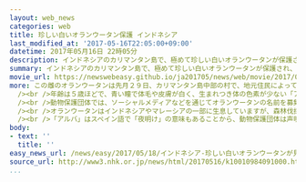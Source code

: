 ```yaml
---
layout: web_news
categories: web
title: 珍しい白いオランウータン保護 インドネシア
last_modified_at: '2017-05-16T22:05:00+09:00'
datetime: 2017年05月16日 22時05分
description: インドネシアのカリマンタン島で、極めて珍しい白いオランウータンが保護され、動物保護団体では、絶滅のおそれがあるオランウータンの保護活動に関心が高まることに期待を示しています。
summary: インドネシアのカリマンタン島で、極めて珍しい白いオランウータンが保護され、動物保護団体では、絶滅のおそれがあるオランウータンの保護活動に関心が高まることに期待を示しています。
movie_url: https://newswebeasy.github.io/ja201705/news/web/movie/2017/05/18/k10010984091000.mp4
more: この雌のオランウータンは先月２９日、カリマンタン島中部の村で、地元住民によっておりの中に閉じ込められ衰弱していたのを、地元の動物保護団体が発見し保護したものです。<br
  /><br />年齢は５歳ほどで、青い瞳で体毛や皮膚が白く、生まれつき体の色素が少ない「アルビノ」と見られていて、動物保護団体によりますと、アルビノのオランウータンは極めて珍しいということです。<br
  /><br />動物保護団体では、ソーシャルメディアなどを通じてオランウータンの名前を募集し、３４００余りの候補の中から、１６日までに、ラテン語で「白」を意味する「アルバ」と名付けられました。<br
  /><br />オランウータンはインドネシアやマレーシアの一部に生息していますが、森林伐採によって急速に数を減らしていて、ＩＵＣＮ＝国際自然保護連合から絶滅危惧種に指定されています。<br
  /><br />「アルバ」はスペイン語で「夜明け」の意味もあることから、動物保護団体は声明で「貴重な動物たちに夜明けが訪れてほしい」として、オランウータンの保護活動に関心が高まることに期待を示しています。
body:
- text: ''
  title: ''
easy_news_url: /news/easy/2017/05/18/インドネシア-珍しい白いオランウータンが見つかる/
source_url: http://www3.nhk.or.jp/news/html/20170516/k10010984091000.html
...
```

